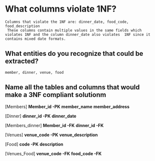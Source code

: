 # What columns violate 1NF?

    Columns that violate the 1NF are: dinner_date, food_code, food_description
     These columns contain multiple values in the same fields which violates 1NF and the column dinner_date also violates  1NF since it contains mixed date formats.

## What entities do you recognize that could be extracted?

    member, dinner, venue, food

## Name all the tables and columns that would make a 3NF compliant solutionm

[Members]
**Member_id -PK** **member_name** **member_address**

[Dinner]
**dinner_id -PK** **dinner_date**

[Members_dinner]
**Member_id -FK** **dinner_id -FK**

[Venues]
**venue_code -PK** **venue_description**

[Food]
**code -PK** **description**

[Venues_Food]
**venue_code -FK** **food_code -FK**
